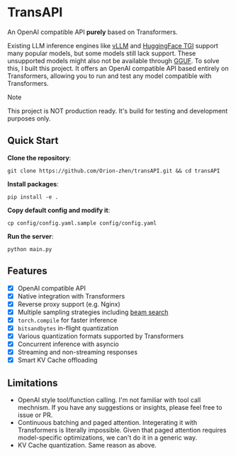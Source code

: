 # TransAPI

An OpenAI compatible API **purely** based on Transformers.

Existing LLM inference engines like [vLLM](https://docs.vllm.ai/en/latest/) and [HuggingFace TGI](https://huggingface.co/docs/text-generation-inference/index) support many popular models, but some models still lack support. These unsupported models might also not be available through [GGUF](https://github.com/ggml-org/llama.cpp). To solve this, I built this project. It offers an OpenAI compatible API based entirely on Transformers, allowing you to run and test any model compatible with Transformers.

> [!NOTE]
> This project is NOT production ready. It's build for testing and development purposes only.

## Quick Start

**Clone the repository**:

```shell
git clone https://github.com/Orion-zhen/transAPI.git && cd transAPI
```

**Install packages**:

```shell
pip install -e .
```

**Copy default config and modify it**:

```shell
cp config/config.yaml.sample config/config.yaml
```

**Run the server**:

```shell
python main.py
```

## Features

- [x] OpenAI compatible API
- [x] Native integration with Transformers
- [x] Reverse proxy support (e.g. Nginx)
- [x] Multiple sampling strategies including [beam search](https://huggingface.co/docs/transformers/main/en/generation_strategies#beam-search)
- [x] `torch.compile` for faster inference
- [x] `bitsandbytes` in-flight quantization
- [x] Various quantization formats supported by Transformers
- [x] Concurrent inference with asyncio
- [x] Streaming and non-streaming responses
- [x] Smart KV Cache offloading

## Limitations

- OpenAI style tool/function calling. I'm not familiar with tool call mechnism. If you have any suggestions or insights, please feel free to issue or PR.
- Continuous batching and paged attention. Integerating it with Transformers is literally impossible. Given that paged attention requires model-specific optimizations, we can't do it in a generic way.
- KV Cache quantization. Same reason as above.
